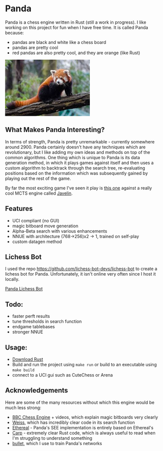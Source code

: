 # Panda
Panda is a chess engine written in Rust (still a work in progress). I like working on this project for fun when I have free time. It is called Panda because:
- pandas are black and white like a chess board
- pandas are pretty cool
- red pandas are also pretty cool, and they are orange (like Rust)

![](logo.jpeg)

## What Makes Panda Interesting?

In terms of strength, Panda is pretty unremarkable - currently somewhere around 2900. Panda certainly doesn't have any techniques which are revolutionary, but I like adding my own ideas and methods on top of the common algorithms. One thing which is unique to Panda is its data generation method, in which it plays games against itself and then uses a custom algorithm to backtrack through the search tree, re-evaluating positions based on the information which was subsequently gained by playing out the rest of the game.

By far the most exciting game I've seen it play is [this one](https://www.chess.com/analysis/library/22UV4Zu2Bg) against a really cool MCTS engine called [Javelin](https://github.com/TomaszJaworski777/Javelin).

## Features
- UCI compliant (no GUI)
- magic bitboard move generation
- Alpha-Beta search with various enhancements
- NNUE with architecture (768->256)x2 -> 1, trained on self-play
- custom datagen method

## Lichess Bot

I used the repo https://github.com/lichess-bot-devs/lichess-bot to create a lichess bot for Panda. Unfortunately, it isn't online very often since I host it locally.

[Panda Lichess Bot](https://lichess.org/@/BotNickal)

## Todo:
- faster perft results
- tune thresholds in search function
- endgame tablebases
- stronger NNUE

## Usage:
- [Download Rust](https://www.rust-lang.org/)
- Build and run the project using ```make run``` or build to an executable using ```make build```
- connect to a UCI gui such as CuteChess or Arena

## Acknowledgements
Here are some of the many resources without which this engine would be much less strong:
- [BBC Chess Engine](https://github.com/maksimKorzh/bbc) + videos, which explain magic bitboards very clearly
- [Weiss](https://github.com/TerjeKir/weiss), which has incredibly clear code in its search function
- [Ethereal](https://github.com/AndyGrant/Ethereal) - Panda's SEE implementation is entirely based on Ethereal's
- [Carp](https://github.com/dede1751/carp) - extremely clear Rust code, which is always useful to read when I'm struggling to understand something
- [bullet](https://github.com/jw1912/bullet/tree/main), which I use to train Panda's networks
